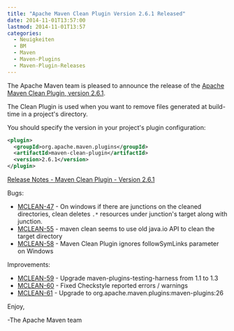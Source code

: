 ```yaml
---
title: "Apache Maven Clean Plugin Version 2.6.1 Released"
date: 2014-11-01T13:57:00
lastmod: 2014-11-01T13:57
categories:
  - Neuigkeiten
  - BM
  - Maven
  - Maven-Plugins
  - Maven-Plugin-Releases
---
```

The Apache Maven team is pleased to announce the release of the 
[Apache Maven Clean Plugin, version 2.6.1](http://maven.apache.org/plugins/maven-clean-plugin/).

The Clean Plugin is used when you want to remove files generated at build-time
in a project's directory.

You should specify the version in your project's plugin configuration:

```xml
<plugin>
  <groupId>org.apache.maven.plugins</groupId>
  <artifactId>maven-clean-plugin</artifactId>
  <version>2.6.1</version>
</plugin>
```

[Release Notes - Maven Clean Plugin - Version 2.6.1](http://jira.codehaus.org/secure/ReleaseNote.jspa?projectId=11128&version=20685)

Bugs:

 * [MCLEAN-47](https://issues.apache.org/jira/browse/MCLEAN-47) - On windows if there are junctions on the cleaned directories, clean deletes `.*` resources under junction's target along with junction.
 * [MCLEAN-55](https://issues.apache.org/jira/browse/MCLEAN-55) - maven clean seems to use old java.io API to clean the target directory
 * [MCLEAN-58](https://issues.apache.org/jira/browse/MCLEAN-58) - Maven Clean Plugin ignores followSymLinks parameter on Windows

Improvements:

 * [MCLEAN-59](https://issues.apache.org/jira/browse/MCLEAN-59) - Upgrade maven-plugins-testing-harness from 1.1 to 1.3
 * [MCLEAN-60](https://issues.apache.org/jira/browse/MCLEAN-60) - Fixed Checkstyle reported errors / warnings
 * [MCLEAN-61](https://issues.apache.org/jira/browse/MCLEAN-61) - Upgrade to org.apache.maven.plugins:maven-plugins:26

Enjoy,

-The Apache Maven team
